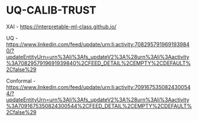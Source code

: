 # UQ-CALIB-TRUST

XAI - https://interpretable-ml-class.github.io/

UQ -  https://www.linkedin.com/feed/update/urn:li:activity:7082957919691939840/?updateEntityUrn=urn%3Ali%3Afs_updateV2%3A%28urn%3Ali%3Aactivity%3A7082957919691939840%2CFEED_DETAIL%2CEMPTY%2CDEFAULT%2Cfalse%29

Conformal - https://www.linkedin.com/feed/update/urn:li:activity:7091675350824300544/?updateEntityUrn=urn%3Ali%3Afs_updateV2%3A%28urn%3Ali%3Aactivity%3A7091675350824300544%2CFEED_DETAIL%2CEMPTY%2CDEFAULT%2Cfalse%29
